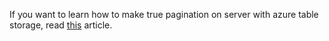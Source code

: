If you want to learn how to make true pagination on server with azure table storage, read [this](https://medium.com/medialesson/azure-table-storage-pagination-in-angular-2-d29212d2b320) article.
